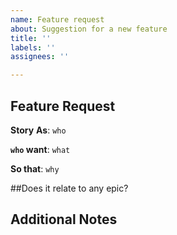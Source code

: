 ```yaml
---
name: Feature request
about: Suggestion for a new feature
title: ''
labels: ''
assignees: ''

---
```


## Feature Request
**Story** 
**As**: `who`

**`who` want**: `what` 

**So that**: `why`


##Does it relate to any epic?

## Additional Notes

